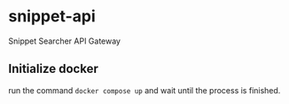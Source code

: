 # snippet-api
Snippet Searcher API Gateway

## Initialize docker

run the command `docker compose up` and wait until the process is finished.
